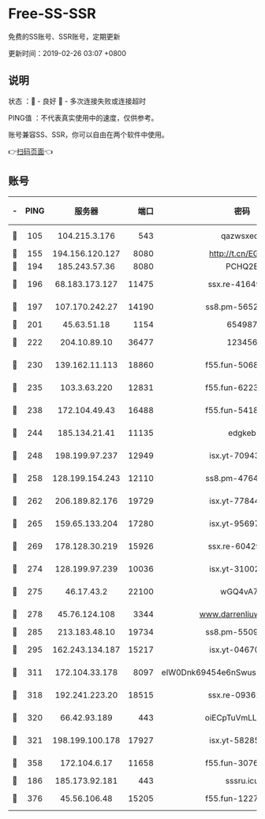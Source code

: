 # Free-SS-SSR

免费的SS账号、SSR账号，定期更新

更新时间：2019-02-26 03:07 +0800

## 说明

状态     ：🙂 - 良好 🙁 - 多次连接失败或连接超时

PING值   ：不代表真实使用中的速度，仅供参考。

账号兼容SS、SSR，你可以自由在两个软件中使用。

👉[扫码页面](https://liesauer.github.io/free-ss-ssr.github.io/)👈

## 账号

|-|PING|服务器|端口|密码|加密方式|区域|
|:----:|:----:|:-----:|-----:|:----:|:----:|:----:|
|🙂|105|104.215.3.176|543|qazwsxedc|aes-256-gcm|JP|
|🙂|155|194.156.120.127|8080|http://t.cn/EGJIyrl|rc4-md5|RU|
|🙂|194|185.243.57.36|8080|PCHQ2E|rc4-md5|US|
|🙂|196|68.183.173.127|11475|ssx.re-41649202|aes-256-cfb|US|
|🙂|197|107.170.242.27|14190|ss8.pm-56526890|aes-256-cfb|US|
|🙂|201|45.63.51.18|1154|654987|chacha20|US|
|🙂|222|204.10.89.10|36477|123456|aes-256-cfb|US|
|🙂|230|139.162.11.113|18860|f55.fun-50686264|aes-256-cfb|SG|
|🙂|235|103.3.63.220|12831|f55.fun-62237207|aes-256-cfb|SG|
|🙂|238|172.104.49.43|16488|f55.fun-54186310|aes-256-cfb|SG|
|🙂|244|185.134.21.41|11135|edgkeb|aes-256-cfb|GB|
|🙂|248|198.199.97.237|12949|isx.yt-70943099|aes-256-cfb|US|
|🙂|258|128.199.154.243|12110|ss8.pm-47641220|aes-256-cfb|SG|
|🙂|262|206.189.82.176|19729|isx.yt-77844520|aes-256-cfb|SG|
|🙂|265|159.65.133.204|17280|isx.yt-95697435|aes-256-cfb|SG|
|🙂|269|178.128.30.219|15926|ssx.re-60429787|aes-256-cfb|SG|
|🙂|274|128.199.97.239|10036|isx.yt-31002701|aes-256-cfb|SG|
|🙂|275|46.17.43.2|22100|wGQ4vA7D|aes-256-gcm|RU|
|🙂|278|45.76.124.108|3344|www.darrenliuwei.com|aes-256-cfb|AU|
|🙂|285|213.183.48.10|19734|ss8.pm-55096385|rc4-md5|RU|
|🙂|295|162.243.134.187|15217|isx.yt-04670550|aes-256-cfb|US|
|🙂|311|172.104.33.178|8097|eIW0Dnk69454e6nSwuspv9DmS201tQ0D|aes-256-cfb|SG|
|🙂|318|192.241.223.20|18515|ssx.re-09362839|aes-256-cfb|US|
|🙂|320|66.42.93.189|443|oiECpTuVmLLxk4Ts|aes-256-cfb|US|
|🙂|321|198.199.100.178|17927|isx.yt-58285902|aes-256-cfb|US|
|🙂|358|172.104.6.17|11658|f55.fun-30764636|aes-256-cfb|US|
|🙂|186|185.173.92.181|443|sssru.icu|rc4-md5|RU|
|🙁|376|45.56.106.48|15205|f55.fun-12278228|aes-256-cfb|US|
